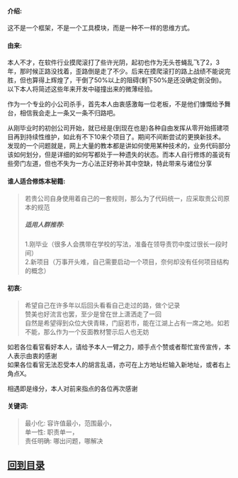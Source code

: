 #### 介绍:
  这不是一个框架，不是一个工具模块，而是一种不一样的思维方式。

#### 由来:
  本人不才，在软件行业摸爬滚打了些许光阴，起初也作为无头苍蝇乱飞了2，3年，那时候正路没找着，歪路倒是走了不少。后来在摸爬滚打的路上战绩不能说完胜，但也算得上辉煌了，干倒了50%以上的阻碍(剩下50%是还没确定倒没倒)。  
  以下本人将简述这些年来开发中碰撞出来的微薄经验。

  作为一个专业的小公司杀手，首先本人由衷感激每一位老板，不是他们慷慨给予舞台，相信我会走上一条又一条不归路吧。

  从刚毕业时的初创公司开始，就已经是(到现在也是)各种自由发挥从零开始搭建项目再到持续性维护，如此有不下10来个项目了。期间不间断尝试的更换新技术。发现的一个问题就是，网上大量的教本都是讲如何使用某种技术的，业务代码部分该如何划分，但是详细的如何写都处于一种遗失的状态。而本人自行修炼的虽说有些旁门左道，但也不失为一方心法正好弥补其中空缺，特此带来与诸位分享

#### 谁人适合修炼本秘籍:
>若贵公司自身使用着自己的一套规则，那么为了代码统一，应采取贵公司原本的规范  
>##### 适用人群推荐:  
>1.刚毕业（很多人会携带在学校的写法，准备在领导责罚中度过很长一段时间）  
>2.新项目（万事开头难，自己需要启动一个项目，奈何却没有任何项目结构的概念）  

#### 初衷:
>希望自己在许多年以后回头看看自己走过的路，做个记录  
>赞美也好流言也罢，至少是曾在世上潇洒走了一回  
>自然是希望得到众位大侠青睐，门庭若市，能在江湖上占有一席之地。如若不能，那么作为一个反面教材警示后人也无妨  

如若各位看官看好本人，请给予本人一臂之力，顺手点个赞或者帮忙宣传宣传，本人表示由衷的感谢  
如果各位看官无法忍受本人的胡言乱语，亦可在上方地址栏输入新地址，或者右上角点X。  

相遇即是缘分，本人对前来指点的各位再次感谢  

#### 关键词:
>最小化: 容许值最小，范围最小，  
>单一性: 职责单一，  
>责任明确: 哪出问题，哪解决  

## [回到目录](https://github.com/weiceng1sheng/restful-design/blob/dev/doc/目录.md)
